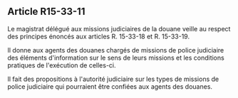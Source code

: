 Article R15-33-11
----
Le magistrat délégué aux missions judiciaires de la douane veille au respect des
principes énoncés aux articles R. 15-33-18 et R. 15-33-19.

Il donne aux agents des douanes chargés de missions de police judiciaire des
éléments d'information sur le sens de leurs missions et les conditions pratiques
de l'exécution de celles-ci.

Il fait des propositions à l'autorité judiciaire sur les types de missions de
police judiciaire qui pourraient être confiées aux agents des douanes.
